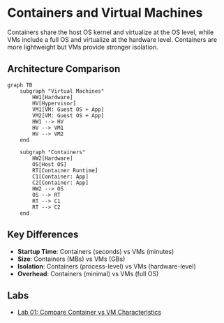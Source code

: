 # Containers and Virtual Machines

Containers share the host OS kernel and virtualize at the OS level, while VMs include a full OS and virtualize at the hardware level. Containers are more lightweight but VMs provide stronger isolation.

## Architecture Comparison

```mermaid
graph TB
    subgraph "Virtual Machines"
        HW1[Hardware]
        HV[Hypervisor]
        VM1[VM: Guest OS + App]
        VM2[VM: Guest OS + App]
        HW1 --> HV
        HV --> VM1
        HV --> VM2
    end
    
    subgraph "Containers"
        HW2[Hardware]
        OS[Host OS]
        RT[Container Runtime]
        C1[Container: App]
        C2[Container: App]
        HW2 --> OS
        OS --> RT
        RT --> C1
        RT --> C2
    end
```

## Key Differences

- **Startup Time**: Containers (seconds) vs VMs (minutes)
- **Size**: Containers (MBs) vs VMs (GBs)
- **Isolation**: Containers (process-level) vs VMs (hardware-level)
- **Overhead**: Containers (minimal) vs VMs (full OS)

## Labs

- [Lab 01: Compare Container vs VM Characteristics](labs/lab-01.md)
